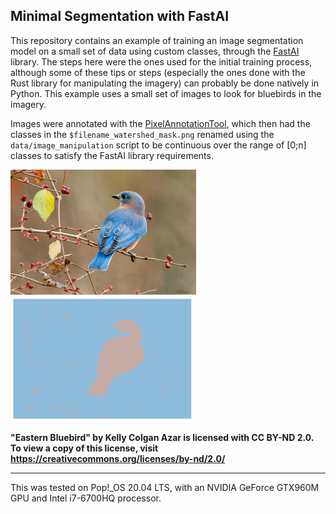 ## Minimal Segmentation with FastAI

This repository contains an example of training an image segmentation model on a small set of data using custom classes, through the [FastAI](https://docs.fast.ai/) library. The steps here were the ones used for the initial training process, although some of these tips or steps (especially the ones done with the Rust library for manipulating the imagery) can probably be done natively in Python. This example uses a small set of images to look for bluebirds in the imagery. 

Images were annotated with the [PixelAnnotationTool](https://github.com/abreheret/PixelAnnotationTool/), which then had the classes in the `$filename_watershed_mask.png` renamed using the `data/image_manipulation` script to be continuous over the range of [0;n] classes to satisfy the FastAI library requirements. 

![Orig](./data/bluebirds/eval_imgs/eval_img2.png) ![Segmented](./data/bluebirds/eval_imgs/result.png)

**"Eastern Bluebird" by Kelly Colgan Azar is licensed with CC BY-ND 2.0. To view a copy of this license, visit https://creativecommons.org/licenses/by-nd/2.0/**


---
This was tested on Pop!_OS 20.04 LTS, with an NVIDIA GeForce GTX960M GPU and Intel i7-6700HQ processor. 